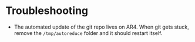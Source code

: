 # Troubleshooting

 - The automated update of the git repo lives on AR4. When git gets stuck, remove the ```/tmp/autoreduce``` folder and it should restart itself.
